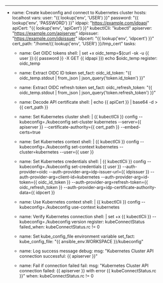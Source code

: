 ---
- name: Create kubeconfig and connect to Kubernetes cluster
  hosts: localhost
  vars:
    user: "{{ lookup('env', 'USER') }}"
    password: "{{ lookup('env', 'PASSWORD') }}"
    idpapi: "https://example.com/idpapi"
    apiCert: "{{ lookup('env', 'apiCert') }}"
    kubectlCli: "kubectl"
    apiserver: "https://example.com/apiserver"
    idpissuer: "https://example.com/idpissuer"
    idpcert: "{{ lookup('env', 'idpcert') }}"
    cert_path: "/home/{{ lookup('env', 'USER') }}/tmp_cert"
  tasks:
    - name: Get OIDC tokens
      shell: |
        set +x
        oidc_temp=$(curl -sk -u {{ user }}:{{ password }} -X GET {{ idpapi }})
        echo $oidc_temp
      register: oidc_temp

    - name: Extract OIDC ID token
      set_fact:
        oidc_id_token: "{{ oidc_temp.stdout | from_json | json_query('token.id_token') }}"

    - name: Extract OIDC refresh token
      set_fact:
        oidc_refresh_token: "{{ oidc_temp.stdout | from_json | json_query('token.refresh_token') }}"

    - name: Decode API certificate
      shell: |
        echo {{ apiCert }} | base64 -d > {{ cert_path }}

    - name: Set Kubernetes cluster
      shell: |
        {{ kubectlCli }} config --kubeconfig=./kubeconfig set-cluster kubernetes --server={{ apiserver }} --certificate-authority={{ cert_path }} --embed-certs=true

    - name: Set Kubernetes context
      shell: |
        {{ kubectlCli }} config --kubeconfig=./kubeconfig set-context kubernetes --cluster=kubernetes --user={{ user }}

    - name: Set Kubernetes credentials
      shell: |
        {{ kubectlCli }} config --kubeconfig=./kubeconfig set-credentials {{ user }} --auth-provider=oidc --auth-provider-arg=idp-issuer-url={{ idpissuer }} --auth-provider-arg=client-id=kubernetes --auth-provider-arg=id-token={{ oidc_id_token }} --auth-provider-arg=refresh-token={{ oidc_refresh_token }} --auth-provider-arg=idp-certificate-authority-data={{ idpcert }}

    - name: Use Kubernetes context
      shell: |
        {{ kubectlCli }} config --kubeconfig=./kubeconfig use-context kubernetes

    - name: Verify Kubernetes connection
      shell: |
        set +x
        {{ kubectlCli }} --kubeconfig=./kubeconfig version
      register: kubeConnectStatus
      failed_when: kubeConnectStatus.rc != 0

    - name: Set kube_config_file environment variable
      set_fact:
        kube_config_file: "{{ ansible_env.WORKSPACE }}/kubeconfig"

    - name: Log success message
      debug:
        msg: "Kubernetes Cluster API connection successful: {{ apiserver }}"

    - name: Fail if connection failed
      fail:
        msg: "Kubernetes Cluster API connection failed: {{ apiserver }} with error {{ kubeConnectStatus.rc }}"
      when: kubeConnectStatus.rc != 0
